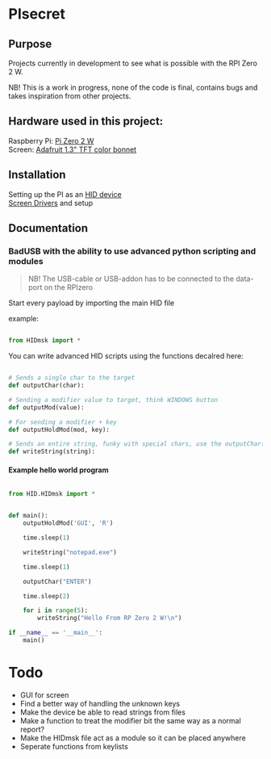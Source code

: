 # PIsecret

## Purpose

Projects currently in development to see what is possible with the RPI Zero 2 W.

NB! This is a work in progress, none of the code is final, contains bugs and takes inspiration from other projects.

## Hardware used in this project:

Raspberry Pi: [Pi Zero 2 W ](https://www.raspberrypi.com/products/raspberry-pi-zero-2-w/)  
Screen: [Adafruit 1.3" TFT color bonnet ](https://learn.adafruit.com/adafruit-1-3-color-tft-bonnet-for-raspberry-pi)

## Installation

Setting up the PI as an [HID device](https://www.rmedgar.com/blog/using-rpi-zero-as-keyboard-setup-and-device-definition/)  
[Screen Drivers](https://learn.adafruit.com/adafruit-1-3-color-tft-bonnet-for-raspberry-pi/python-setup) and setup

## Documentation

### BadUSB with the ability to use advanced python scripting and modules

> NB! The USB-cable or USB-addon has to be connected to the data-port on the RPIzero

Start every payload by importing the main HID file

example:

```py

from HIDmsk import *

```

You can write advanced HID scripts using the functions decalred here:

```py

# Sends a single char to the target
def outputChar(char):

# Sending a modifier value to target, think WINDOWS button
def outputMod(value):

# For sending a modifier + key
def outputHoldMod(mod, key):

# Sends an entire string, funky with special chars, use the outputChar() function for those
def writeString(string):


```

#### Example hello world program

```py

from HID.HIDmsk import *


def main():
    outputHoldMod('GUI', 'R')

    time.sleep(1)

    writeString("notepad.exe")

    time.sleep(1)

    outputChar("ENTER")

    time.sleep(2)

    for i in range(5):
        writeString("Hello From RP Zero 2 W!\n")

if __name__ == '__main__':
    main()

```

# Todo
 - GUI for screen
 - Find a better way of handling the unknown keys
 - Make the device be able to read strings from files
 - Make a function to treat the modifier bit the same way as a normal report?
 - Make the HIDmsk file act as a module so it can be placed anywhere
 - Seperate functions from keylists
